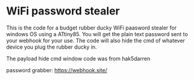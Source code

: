 # WiFi password stealer

This is the code for a budget rubber ducky WiFi paasword stealer for windows OS using a ATtiny85. You will get the plain text password sent to your webhook for your use. The code will also hide the cmd of whatever device you plug the rubber ducky in. 







The payload hide cmd window code was from hak5darren





password grabber: https://webhook.site/ 



